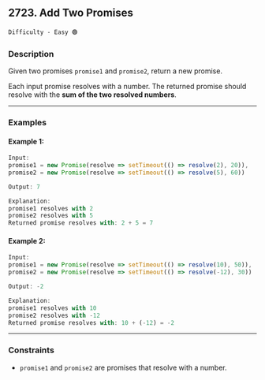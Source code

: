 ## 2723. Add Two Promises

`Difficulty - Easy 🟢`

### **Description**

Given two promises `promise1` and `promise2`, return a new promise.

Each input promise resolves with a number.
The returned promise should resolve with the **sum of the two resolved numbers**.

---

### **Examples**

#### Example 1:

```js
Input:
promise1 = new Promise(resolve => setTimeout(() => resolve(2), 20)),
promise2 = new Promise(resolve => setTimeout(() => resolve(5), 60))

Output: 7

Explanation:
promise1 resolves with 2  
promise2 resolves with 5  
Returned promise resolves with: 2 + 5 = 7
```

#### Example 2:

```js
Input:
promise1 = new Promise(resolve => setTimeout(() => resolve(10), 50)),
promise2 = new Promise(resolve => setTimeout(() => resolve(-12), 30))

Output: -2

Explanation:
promise1 resolves with 10  
promise2 resolves with -12  
Returned promise resolves with: 10 + (-12) = -2
```

---

### **Constraints**

* `promise1` and `promise2` are promises that resolve with a number.
